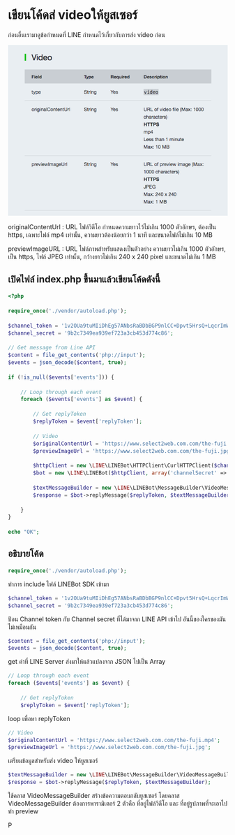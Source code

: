 # เขียนโค้ดส่ videoให้ยูสเซอร์

ก่อนอื่นเรามาดูข้อกำหนดที่ LINE กำหนดไว้เกี่ยวกับการส่ง video ก่อน

![](/assets/2017-10-12_1108-video.png)

originalContentUrl : URL ไฟล์วิดีโอ กำหนดความยาวไว้ไม่เกิน 1000 ตัวอักษร, ต้องเป็น https, เฉพาะไฟล์ mp4 เท่านั้น, ความยาวต้องน้อยกว่า 1 นาที และขนาดไฟล์ไม่เกิน 10 MB

previewImageURL : URL ไฟล์ภาพสำหรับแสดงเป็นตัวอย่าง ความยาวไม่เกิน 1000 ตัวอักษร, เป็น https, ไฟล์ JPEG เท่านั้น, กว้างยาวไม่เกิน 240 x 240 pixel และขนาดไม่เกิน 1 MB

## เปิดไฟล์ index.php ขึ้นมาแล้วเขียนโค้ดดังนี้

```php
<?php

require_once('./vendor/autoload.php');

$channel_token = '1v2OUa9tuMIiDhEg57ANbsRaBDbBGP9nlCC+Dpvt5HrsQ+LqcrImWPUBkH8re/pwqxv56d15kZeMoU/vQ0zuzPFlbhFM7AhRMZwLrSkLdcjbFurwXGOyHLt8MdgzLfAe7r0BsQV5cATlUanW3OgJewdB04t89/1O/w1cDnyilFU=';
$channel_secret = '9b2c7349ea939ef723a3cb453d774c86';

// Get message from Line API
$content = file_get_contents('php://input');
$events = json_decode($content, true);

if (!is_null($events['events'])) {

    // Loop through each event
    foreach ($events['events'] as $event) {

        // Get replyToken
        $replyToken = $event['replyToken'];

        // Video
        $originalContentUrl = 'https://www.select2web.com.com/the-fuji.mp4';
        $previewImageUrl = 'https://www.select2web.com.com/the-fuji.jpg';

        $httpClient = new \LINE\LINEBot\HTTPClient\CurlHTTPClient($channel_token);
        $bot = new \LINE\LINEBot($httpClient, array('channelSecret' => $channel_secret));

        $textMessageBuilder = new \LINE\LINEBot\MessageBuilder\VideoMessageBuilder($originalContentUrl, $previewImageUrl);
        $response = $bot->replyMessage($replyToken, $textMessageBuilder);

    }
}

echo "OK";
```

## อธิบายโค้ด

```php
require_once('./vendor/autoload.php');
```

ทำการ include ไฟล์ LINEBot SDK เข้ามา

```php
$channel_token = '1v2OUa9tuMIiDhEg57ANbsRaBDbBGP9nlCC+Dpvt5HrsQ+LqcrImWPUBkH8re/pwqxv56d15kZeMoU/vQ0zuzPFlbhFM7AhRMZwLrSkLdcjbFurwXGOyHLt8MdgzLfAe7r0BsQV5cATlUanW3OgJewdB04t89/1O/w1cDnyilFU=';
$channel_secret = '9b2c7349ea939ef723a3cb453d774c86';
```

ป้อน Channel token กับ Channel secret ที่ได้มาจาก LINE API เข้าไป อันนี้ของใครของมันไม่เหมือนกัน

```php
$content = file_get_contents('php://input');
$events = json_decode($content, true);
```

get ค่าที่ LINE Server ส่งมาให้แล้วแปลงจาก JSON ไปเป็น Array

```php
// Loop through each event
foreach ($events['events'] as $event) {

    // Get replyToken
    $replyToken = $event['replyToken'];
```

loop เพื่อหา replyToken



```php
// Video
$originalContentUrl = 'https://www.select2web.com.com/the-fuji.mp4';
$previewImageUrl = 'https://www.select2web.com.com/the-fuji.jpg';

```

เตรียมข้อมูลสำหรับส่ง video ให้ยูสเซอร์





```php
$textMessageBuilder = new \LINE\LINEBot\MessageBuilder\VideoMessageBuilder($originalContentUrl, $previewImageUrl);
$response = $bot->replyMessage($replyToken, $textMessageBuilder);
```

ใช้คลาส VideoMessageBuilder สร้างข้อความตอบกลับยูสเซอร์ โดยคลาส VideoMessageBuilder ต้องการพารามิเตอร์ 2 ตัวคือ ที่อยู่ไฟล์วิดีโอ และ ที่อยู่รูปภาพที่จะเอาไปทำ preview

P

